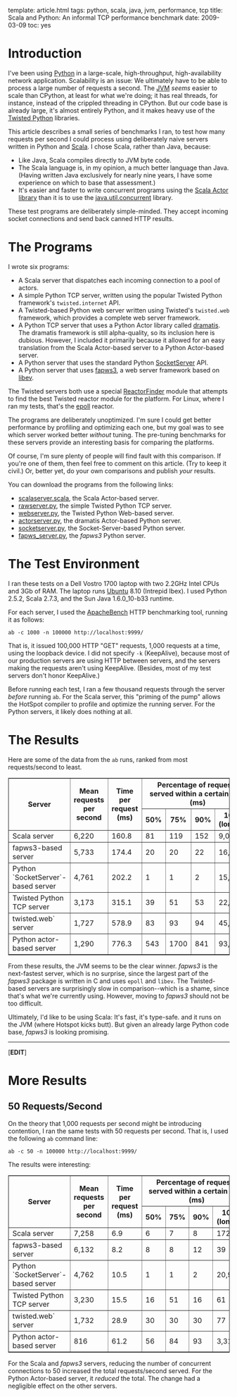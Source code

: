 template: article.html
tags: python, scala, java, jvm, performance, tcp
title: Scala and Python: An informal TCP performance benchmark
date: 2009-03-09
toc: yes

# Introduction

I've been using [Python][] in a large-scale, high-throughput,
high-availability network application. Scalability is an issue: We
ultimately have to be able to process a large number of requests a second.
The [JVM][] *seems* easier to scale than CPython, at least for what we're
doing; it has real threads, for instance, instead of the crippled threading
in CPython. But our code base is already large, it's almost entirely
Python, and it makes heavy use of the [Twisted Python][] libraries.

This article describes a small series of benchmarks I ran, to test how many
requests per second I could process using deliberately naive servers
written in Python and [Scala][]. I chose Scala, rather than Java, because:

* Like Java, Scala compiles directly to JVM byte code.
* The Scala language is, in my opinion, a much better language than Java.
  (Having written Java exclusively for nearly nine years, I have some
  experience on which to base that assessment.)
* It's easier and faster to write concurrent programs using the
  [Scala Actor library][] than it is to use the [java.util.concurrent][]
  library.

These test programs are deliberately simple-minded. They accept
incoming socket connections and send back canned HTTP results.

# The Programs

I wrote six programs:

* A Scala server that dispatches each incoming connection to a
  pool of actors.
* A simple Python TCP server, written using the popular Twisted
  Python framework's `twisted.internet` API.
* A Twisted-based Python web server written using Twisted's `twisted.web`
  framework, which provides a complete web server framework.
* A Python TCP server that uses a Python Actor library called [dramatis][].
  The dramatis framework is still alpha-quality, so its inclusion here is
  dubious. However, I included it primarily because it allowed for an easy
  translation from the Scala Actor-based server to a Python Actor-based
  server.
* A Python server that uses the standard Python [SocketServer][] API.
* A Python server that uses [fapws3][], a web server framework based on
  [libev][].

The Twisted servers both use a special [ReactorFinder][] module that
attempts to find the best Twisted reactor module for the platform. For
Linux, where I ran my tests, that's the [epoll][] reactor.

The programs are deliberately unoptimized. I'm sure I could get
better performance by profiling and optimizing each one, but my
goal was to see which server worked better *without* tuning. The
pre-tuning benchmarks for these servers provide an interesting
basis for comparing the platforms.

Of course, I'm sure plenty of people will find fault with this
comparison. If you're one of them, then feel free to comment on
this article. (Try to keep it civil.) Or, better yet, do your own
comparisons and publish *your* results.

You can download the programs from the following links:

* [scalaserver.scala][], the Scala Actor-based server.
* [rawserver.py][], the simple Twisted Python TCP server.
* [webserver.py][], the Twisted Python Web-based server.
* [actorserver.py][], the dramatis Actor-based Python server.
* [socketserver.py][], the Socket-Server-based Python server.
* [fapws_server.py][], the *fapws3* Python server.

# The Test Environment

I ran these tests on a Dell Vostro 1700 laptop with two 2.2GHz
Intel CPUs and 3Gb of RAM. The laptop runs
[Ubuntu][] 8.10 (Intrepid Ibex). I used
Python 2.5.2, Scala 2.7.3, and the Sun Java 1.6.0\_10-b33 runtime.

For each server, I used the [ApacheBench][] HTTP benchmarking tool, running
it as follows:

    ab -c 1000 -n 100000 http://localhost:9999/

That is, it issued 100,000 HTTP "GET" requests, 1,000 requests at a
time, using the loopback device. I did not specify `-k`
(KeepAlive), because most of our production servers are using HTTP
between servers, and the servers making the requests aren't using
KeepAlive. (Besides, most of my test servers don't honor
KeepAlive.)

Before running each test, I ran a few thousand requests through the
server *before* running `ab`. For the Scala server, this "priming
of the pump" allows the HotSpot compiler to profile and optimize
the running server. For the Python servers, it likely does nothing
at all.

# The Results

Here are some of the data from the `ab` runs, ranked from most
requests/second to least.

<table border="1">
<tr>
<th rowspan="2">Server</th>
<th rowspan="2">Mean requests per second</th>
<th rowspan="2">Time per request (ms)</th>
<th colspan="4">Percentage of requests served within a certain time (ms)</th>
</tr>
<tr>
<th>50%</th>
<th>75%</th>
<th>90%</th>
<th>100% (longest)</th>
</tr>
<tr>
<td>Scala server</td>
<td>6,220</td>
<td>160.8</td>
<td>81</td>
<td>119</td>
<td>152</td>
<td>9,087</td>
</tr>
<tr>
<td>fapws3-based server</td>
<td>5,733</td>
<td>174.4</td>
<td>20</td>
<td>20</td>
<td>22</td>
<td>16,644</td>
</tr>
<tr>
<td>Python `SocketServer`-based server</td>
<td>4,761</td>
<td>202.2</td>
<td>1</td>
<td>1</td>
<td>2</td>
<td>15,819</td>
</tr>
<tr>
<td>Twisted Python TCP server</td>
<td>3,173</td>
<td>315.1</td>
<td>39</td>
<td>51</td>
<td>53</td>
<td>22,673</td>
</tr>
<tr>
<td>twisted.web` server</td>
<td>1,727</td>
<td>578.9</td>
<td>83</td>
<td>93</td>
<td>94</td>
<td>45,111</td>
</tr>
<tr>
<td>Python actor-based server</td>
<td>1,290</td>
<td>776.3</td>
<td>543</td>
<td>1700</td>
<td>841</td>
<td>93,648</td>
</tr>
</table>

From these results, the JVM seems to be the clear winner. *fapws3*
is the next-fastest server, which is no surprise, since the largest
part of the *fapws3* package is written in C and uses `epoll` and
`libev`. The Twisted-based servers are surprisingly slow in
comparison--which is a shame, since that's what we're currently
using. However, moving to *fapws3* should not be too difficult.

Ultimately, I'd like to be using Scala: It's fast, it's type-safe.
and it runs on the JVM (where Hotspot kicks butt). But given an
already large Python code base, *fapws3* is looking promising.


* * * * *

[**EDIT**]

# More Results

## 50 Requests/Second

On the theory that 1,000 requests per second might be introducing
contention, I ran the same tests with 50 requests per second. That
is, I used the following `ab` command line:

    ab -c 50 -n 100000 http://localhost:9999/

The results were interesting:


<table border="1">
<tr>
<th rowspan="2">Server</th>
<th rowspan="2">Mean requests per second</th>
<th rowspan="2">Time per request (ms)</th>
<th colspan="4">Percentage of requests served within a certain time (ms)</th>
</tr>
<tr>
<th>50%</th>
<th>75%</th>
<th>90%</th>
<th>100% (longest)</th>
</tr>
<tr>
<td>Scala server</td>
<td>7,258</td>
<td>6.9</td>
<td>6</td>
<td>7</td>
<td>8</td>
<td>172</td>
</tr>
<tr>
<td>fapws3-based server</td>
<td>6,132</td>
<td>8.2</td>
<td>8</td>
<td>8</td>
<td>12</td>
<td>39</td>
</tr>
<tr>
<td>Python `SocketServer`-based server</td>
<td>4,762</td>
<td>10.5</td>
<td>1</td>
<td>1</td>
<td>2</td>
<td>20,997</td>
</tr>
<tr>
<td>Twisted Python TCP server</td>
<td>3,230</td>
<td>15.5</td>
<td>16</td>
<td>51</td>
<td>16</td>
<td>61</td>
</tr>
<tr>
<td>twisted.web` server</td>
<td>1,732</td>
<td>28.9</td>
<td>30</td>
<td>30</td>
<td>30</td>
<td>77</td>
</tr>
<tr>
<td>Python actor-based server</td>
<td>816</td>
<td>61.2</td>
<td>56</td>
<td>84</td>
<td>93</td>
<td>3,310`</td>
</tr>
</table>

For the Scala and *fapws3* servers, reducing the number of concurrent
connections to 50 increased the total requests/second served. For the
Python Actor-based server, it *reduced* the total. The change had a
negligible effect on the other servers.

[Python]: http://www.python/org/
[JVM]: http://en.wikipedia.org/wiki/Jvm
[Twisted Python]: http://twistedmatrix.com/
[Scala]: http://www.scala-lang.org/
[Scala Actor library]: http://www.scala-lang.org/node/242
[java.util.concurrent]: http://java.sun.com/j2se/1.5.0/docs/api/java/util/concurrent/package-summary.html
[dramatis]: http://dramatis.mischance.net/
[SocketServer]: http://www.python.org/doc/2.5.2/lib/module-SocketServer.html
[fapws3]: http://github.com/william-os4y/fapws3/tree/master
[libev]: http://software.schmorp.de/pkg/libev.html
[ReactorFinder]: ReactorFinder.py
[epoll]: http://linux.die.net/man/4/epoll
[scalaserver.scala]: scalaserver.scala
[rawserver.py]: rawserver.py
[fapws_server.py]: fapws_server.py
[webserver.py]: webserver.py
[actorserver.py]: actorserver.py
[socketserver.py]: socketserver.py
[Ubuntu]: http://www.ubuntu.com/
[ApacheBench]: http://httpd.apache.org/docs/2.0/programs/ab.html
